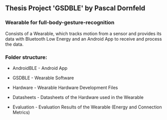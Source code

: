 ## Thesis Project 'GSDBLE' by Pascal Dornfeld

### Wearable for full-body-gesture-recognition
Consists of a Wearable, which tracks motion from a sensor 
and provides its data with Bluetooth Low Energy and an Android
App to receive and process the data.

### Folder structure:

- AndroidBLE - Android App
- GSDBLE - Wearable Software
- Hardware - Wearable Hardware Development Files
  
- Datasheets - Datasheets of the Hardware used in the Wearable
- Evaluation - Evaluation Results of the Wearable (Energy and Connection Metrics)